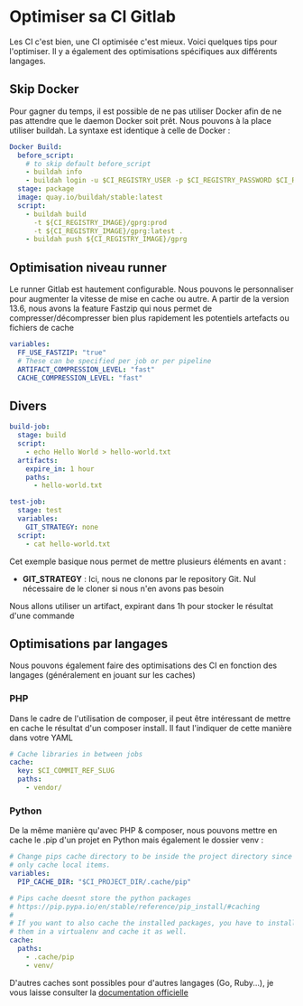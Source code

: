# Optimiser sa CI Gitlab

Les CI c'est bien, une CI optimisée c'est mieux. Voici quelques tips
pour l'optimiser. Il y a également des optimisations spécifiques aux
différents langages.

## Skip Docker

Pour gagner du temps, il est possible de ne pas utiliser Docker afin de
ne pas attendre que le daemon Docker soit prêt. Nous pouvons à la place
utiliser buildah. La syntaxe est identique à celle de Docker :

``` yaml
Docker Build:
  before_script:
    # to skip default before_script
    - buildah info
    - buildah login -u $CI_REGISTRY_USER -p $CI_REGISTRY_PASSWORD $CI_REGISTRY
  stage: package
  image: quay.io/buildah/stable:latest
  script:
    - buildah build
      -t ${CI_REGISTRY_IMAGE}/gprg:prod
      -t ${CI_REGISTRY_IMAGE}/gprg:latest .
    - buildah push ${CI_REGISTRY_IMAGE}/gprg
```

## Optimisation niveau runner

Le runner Gitlab est hautement configurable. Nous pouvons le
personnaliser pour augmenter la vitesse de mise en cache ou autre. A
partir de la version 13.6, nous avons la feature Fastzip qui nous permet
de compresser/décompresser bien plus rapidement les potentiels artefacts
ou fichiers de cache

``` yaml
variables:
  FF_USE_FASTZIP: "true"
  # These can be specified per job or per pipeline
  ARTIFACT_COMPRESSION_LEVEL: "fast"
  CACHE_COMPRESSION_LEVEL: "fast"
```

## Divers

``` yaml
build-job:
  stage: build
  script:
    - echo Hello World > hello-world.txt
  artifacts:
    expire_in: 1 hour
    paths:
      - hello-world.txt

test-job:
  stage: test
  variables:
    GIT_STRATEGY: none
  script:
    - cat hello-world.txt
```

Cet exemple basique nous permet de mettre plusieurs éléments en avant :

-   **GIT_STRATEGY** : Ici, nous ne clonons par le repository Git. Nul
    nécessaire de le cloner si nous n'en avons pas besoin

Nous allons utiliser un artifact, expirant dans 1h pour stocker le
résultat d'une commande

## Optimisations par langages

Nous pouvons également faire des optimisations des CI en fonction des
langages (généralement en jouant sur les caches)

### PHP

Dans le cadre de l'utilisation de composer, il peut être intéressant de
mettre en cache le résultat d'un composer install. Il faut l'indiquer
de cette manière dans votre YAML

``` yaml
# Cache libraries in between jobs
cache:
  key: $CI_COMMIT_REF_SLUG
  paths:
    - vendor/
```

### Python

De la même manière qu'avec PHP & composer, nous pouvons mettre en cache
le .pip d'un projet en Python mais également le dossier venv :

``` yaml
# Change pips cache directory to be inside the project directory since we can
# only cache local items.
variables:
  PIP_CACHE_DIR: "$CI_PROJECT_DIR/.cache/pip"

# Pips cache doesnt store the python packages
# https://pip.pypa.io/en/stable/reference/pip_install/#caching
#
# If you want to also cache the installed packages, you have to install
# them in a virtualenv and cache it as well.
cache:
  paths:
    - .cache/pip
    - venv/
```

D'autres caches sont possibles pour d'autres langages (Go, Ruby...),
je vous laisse consulter la [documentation
officielle](https://docs.gitlab.com/ee/ci/caching/index.html#cache-nodejs-dependencies)
